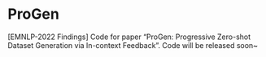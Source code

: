 # ProGen
[EMNLP-2022 Findings] Code for paper “ProGen: Progressive Zero-shot Dataset Generation via In-context Feedback”.
Code will be released soon~

